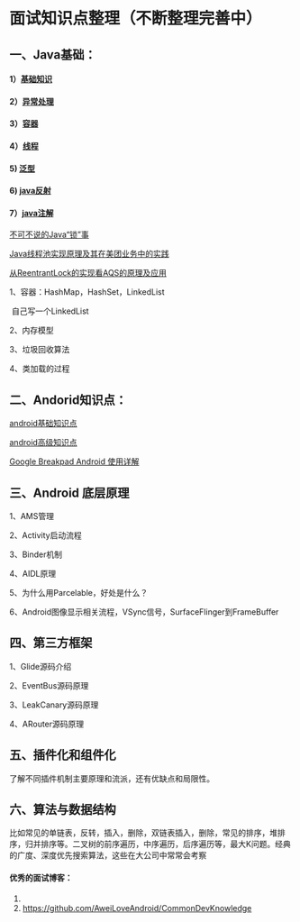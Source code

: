 # 面试知识点整理（不断整理完善中）

## 一、Java基础：

#### 1）[基础知识](../../Android技术点/java基础/java基础.md)

#### 2）[异常处理](../../Android技术点/java基础/Java异常.md)

#### 3）[容器](../../Android技术点/java基础/容器.md)

#### 4）[线程](../../Android技术点/java基础/线程.md)

#### 5) [泛型](../../Android技术点/java基础/java泛型.md)

#### 6) [java反射](../../Android技术点/java基础/java反射.md)

#### 7）[java注解](../../Android技术点/java基础/java注解.md)

[不可不说的Java“锁”事](https://tech.meituan.com/2018/11/15/java-lock.html)

[Java线程池实现原理及其在美团业务中的实践](https://tech.meituan.com/2020/04/02/java-pooling-pratice-in-meituan.html)

[从ReentrantLock的实现看AQS的原理及应用](https://tech.meituan.com/2019/12/05/aqs-theory-and-apply.html)



1、容器：HashMap，HashSet，LinkedList

​     自己写一个LinkedList

2、内存模型

3、垃圾回收算法

4、类加载的过程



## 二、Andorid知识点：

[android基础知识点](../../Android技术点/android基础/android基础知识点.md)

[android高级知识点](../../Android技术点/android高级/Android高级知识点.md)

[Google Breakpad Android 使用详解](https://www.jianshu.com/p/1687c92efb89)



## 三、Android 底层原理

1、AMS管理

2、Activity启动流程

3、Binder机制

4、AIDL原理

5、为什么用Parcelable，好处是什么？

6、Android图像显示相关流程，VSync信号，SurfaceFlinger到FrameBuffer



## 四、第三方框架

1、Glide源码介绍

2、EventBus源码原理

3、LeakCanary源码原理

4、ARouter源码原理



## 五、插件化和组件化

   了解不同插件机制主要原理和流派，还有优缺点和局限性。



## 六、算法与数据结构

比如常见的单链表，反转，插入，删除，双链表插入，删除，常见的排序，堆排序，归并排序等。二叉树的前序遍历，中序遍历，后序遍历等，最大K问题。经典的广度、深度优先搜索算法，这些在大公司中常常会考察



#### 优秀的面试博客：

1. 
2. https://github.com/AweiLoveAndroid/CommonDevKnowledge